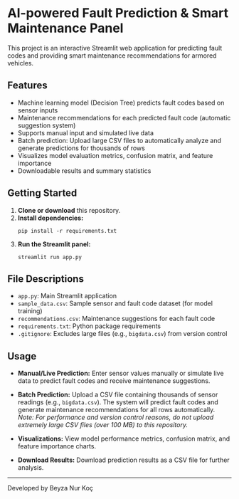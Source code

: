 # AI-powered Fault Prediction & Smart Maintenance Panel

This project is an interactive Streamlit web application for predicting fault codes and providing smart maintenance recommendations for armored vehicles.

## Features

- Machine learning model (Decision Tree) predicts fault codes based on sensor inputs
- Maintenance recommendations for each predicted fault code (automatic suggestion system)
- Supports manual input and simulated live data
- Batch prediction: Upload large CSV files to automatically analyze and generate predictions for thousands of rows
- Visualizes model evaluation metrics, confusion matrix, and feature importance
- Downloadable results and summary statistics

## Getting Started

1. **Clone or download** this repository.
2. **Install dependencies:**
    ```
    pip install -r requirements.txt
    ```
3. **Run the Streamlit panel:**
    ```
    streamlit run app.py
    ```

## File Descriptions

- `app.py`: Main Streamlit application
- `sample_data.csv`: Sample sensor and fault code dataset (for model training)
- `recommendations.csv`: Maintenance suggestions for each fault code
- `requirements.txt`: Python package requirements
- `.gitignore`: Excludes large files (e.g., `bigdata.csv`) from version control

## Usage

- **Manual/Live Prediction:** Enter sensor values manually or simulate live data to predict fault codes and receive maintenance suggestions.
- **Batch Prediction:** Upload a CSV file containing thousands of sensor readings (e.g., `bigdata.csv`). The system will predict fault codes and generate maintenance recommendations for all rows automatically.  
  *Note: For performance and version control reasons, do not upload extremely large CSV files (over 100 MB) to this repository.*

- **Visualizations:** View model performance metrics, confusion matrix, and feature importance charts.
- **Download Results:** Download prediction results as a CSV file for further analysis.

---

Developed by Beyza Nur Koç
